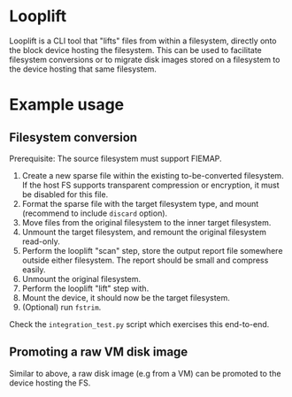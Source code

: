 # Looplift

Looplift is a CLI tool that "lifts" files from within a filesystem, directly onto the block device hosting the filesystem.  This can be used to facilitate filesystem conversions or to migrate disk images stored on a filesystem to the device hosting that same filesystem.

# Example usage

## Filesystem conversion

Prerequisite: The source filesystem must support FIEMAP.

1. Create a new sparse file within the existing to-be-converted filesystem.  If the host FS supports transparent compression or encryption, it must be disabled for this file.
2. Format the sparse file with the target filesystem type, and mount (recommend to include `discard` option).
3. Move files from the original filesystem to the inner target filesystem.
4. Unmount the target filesystem, and remount the original filesystem read-only.
5. Perform the looplift "scan" step, store the output report file somewhere outside either filesystem.  The report should be small and compress easily.
6. Unmount the original filesystem.
7. Perform the looplift "lift" step with.
8. Mount the device, it should now be the target filesystem.
9. (Optional) run `fstrim`.

Check the `integration_test.py` script which exercises this end-to-end.

## Promoting a raw VM disk image

Similar to above, a raw disk image (e.g from a VM) can be promoted to the device hosting the FS.
